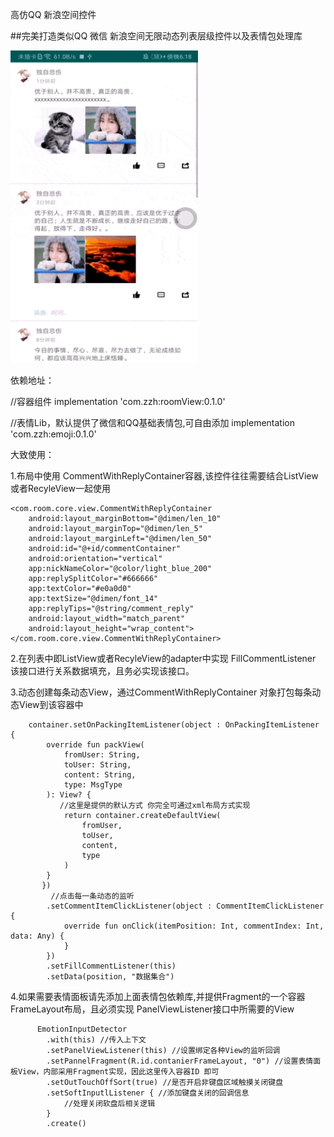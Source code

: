 
高仿QQ 新浪空间控件

##完美打造类似QQ 微信 新浪空间无限动态列表层级控件以及表情包处理库

<img src="https://github.com/zhengzaihong/CommentWithReply/blob/master/images/pre.gif" width="300" height="500" alt="note"/>

依赖地址：

  //容器组件
  implementation 'com.zzh:roomView:0.1.0'

  //表情Lib，默认提供了微信和QQ基础表情包,可自由添加
  implementation 'com.zzh:emoji:0.1.0'

大致使用：

1.布局中使用 CommentWithReplyContainer容器,该控件往往需要结合ListView或者RecyleView一起使用

    <com.room.core.view.CommentWithReplyContainer
        android:layout_marginBottom="@dimen/len_10"
        android:layout_marginTop="@dimen/len_5"
        android:layout_marginLeft="@dimen/len_50"
        android:id="@+id/commentContainer"
        android:orientation="vertical"
        app:nickNameColor="@color/light_blue_200"
        app:replySplitColor="#666666"
        app:textColor="#e0a0d0"
        app:textSize="@dimen/font_14"
        app:replyTips="@string/comment_reply"
        android:layout_width="match_parent"
        android:layout_height="wrap_content">
    </com.room.core.view.CommentWithReplyContainer>


 2.在列表中即ListView或者RecyleView的adapter中实现 FillCommentListener 该接口进行关系数据填充，且务必实现该接口。

 3.动态创建每条动态View，通过CommentWithReplyContainer 对象打包每条动态View到该容器中


        container.setOnPackingItemListener(object : OnPackingItemListener {
            override fun packView(
                fromUser: String,
                toUser: String,
                content: String,
                type: MsgType
            ): View? {
               //这里是提供的默认方式 你完全可通过xml布局方式实现
                return container.createDefaultView(
                    fromUser,
                    toUser,
                    content,
                    type
                )
            }
           })
             //点击每一条动态的监听
            .setCommentItemClickListener(object : CommentItemClickListener {
                override fun onClick(itemPosition: Int, commentIndex: Int, data: Any) {
                }
            })
            .setFillCommentListener(this)
            .setData(position, "数据集合")

 4.如果需要表情面板请先添加上面表情包依赖库,并提供Fragment的一个容器FrameLayout布局，且必须实现 PanelViewListener接口中所需要的View



          EmotionInputDetector
            .with(this) //传入上下文
            .setPanelViewListener(this) //设置绑定各种View的监听回调
            .setPannelFragment(R.id.contanierFrameLayout, "0") //设置表情面板View，内部采用Fragment实现，因此这里传入容器ID 即可
            .setOutTouchOffSort(true) //是否开启非键盘区域触摸关闭键盘
            .setSoftInputlListener { //添加键盘关闭的回调信息
                //处理关闭软盘后相关逻辑
            }
            .create()